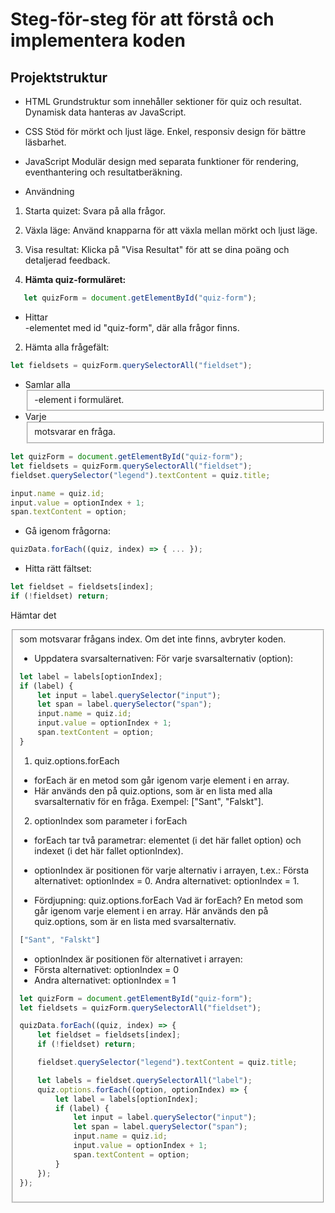 # Steg-för-steg för att förstå och implementera koden

## Projektstruktur

- HTML
Grundstruktur som innehåller sektioner för quiz och resultat.
 Dynamisk data hanteras av JavaScript.

- CSS
Stöd för mörkt och ljust läge.
Enkel, responsiv design för bättre läsbarhet.

- JavaScript
Modulär design med separata funktioner för rendering, eventhantering och resultatberäkning.


- Användning
1. Starta quizet: Svara på alla frågor.
2. Växla läge: Använd knapparna för att växla mellan 
    mörkt och ljust läge.
3. Visa resultat: Klicka på "Visa Resultat" för att se dina 
    poäng och detaljerad feedback.


1. **Hämta quiz-formuläret:**
```js
   let quizForm = document.getElementById("quiz-form");
```

- Hittar <section>-elementet med id "quiz-form", 
där alla frågor finns.

2. Hämta alla frågefält:
```js
let fieldsets = quizForm.querySelectorAll("fieldset");

```
- Samlar alla <fieldset>-element i formuläret.
- Varje <fieldset> motsvarar en fråga.

```js
let quizForm = document.getElementById("quiz-form");
let fieldsets = quizForm.querySelectorAll("fieldset");
fieldset.querySelector("legend").textContent = quiz.title;

input.name = quiz.id;  
input.value = optionIndex + 1;  
span.textContent = option;

```
- Gå igenom frågorna:

```js
quizData.forEach((quiz, index) => { ... });

```
- Hitta rätt fältset:

```js
let fieldset = fieldsets[index];
if (!fieldset) return;

```
<p> Hämtar det <fieldset> som motsvarar frågans index.
 Om det inte finns, avbryter koden. </p>

 - Uppdatera svarsalternativen:
För varje svarsalternativ (option):

```js
let label = labels[optionIndex];
if (label) {
    let input = label.querySelector("input");
    let span = label.querySelector("span");
    input.name = quiz.id;
    input.value = optionIndex + 1; 
    span.textContent = option;
}

```
1. quiz.options.forEach

- forEach är en metod som går igenom varje element i en array.
- Här används den på quiz.options, som är en lista med alla svarsalternativ för en fråga.
Exempel: ["Sant", "Falskt"].

2. optionIndex som parameter i forEach

- forEach tar två parametrar: elementet (i det här fallet option) och indexet (i det här fallet optionIndex).
- optionIndex är positionen för varje alternativ i arrayen, t.ex.:
Första alternativet: optionIndex = 0.
Andra alternativet: optionIndex = 1.

- Fördjupning: quiz.options.forEach
Vad är forEach?
En metod som går igenom varje element i en array.
Här används den på quiz.options, som är en lista 
med svarsalternativ.

```js
["Sant", "Falskt"]

```

- optionIndex är positionen för alternativet i arrayen:
- Första alternativet: optionIndex = 0
- Andra alternativet: optionIndex = 1

```js
let quizForm = document.getElementById("quiz-form");
let fieldsets = quizForm.querySelectorAll("fieldset");

quizData.forEach((quiz, index) => {
    let fieldset = fieldsets[index];
    if (!fieldset) return;

    fieldset.querySelector("legend").textContent = quiz.title;

    let labels = fieldset.querySelectorAll("label");
    quiz.options.forEach((option, optionIndex) => {
        let label = labels[optionIndex];
        if (label) {
            let input = label.querySelector("input");
            let span = label.querySelector("span");
            input.name = quiz.id;
            input.value = optionIndex + 1;
            span.textContent = option;
        }
    });
});

```
